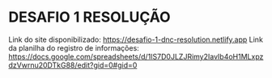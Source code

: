 # DESAFIO 1 RESOLUÇÃO
Link do site disponibilizado: https://desafio-1-dnc-resolution.netlify.app
Link da planilha do registro de informações: https://docs.google.com/spreadsheets/d/1IS7D0JLZJRimy2IavIb4oH1MLxpzdzVwrnu20DTkG88/edit?gid=0#gid=0
